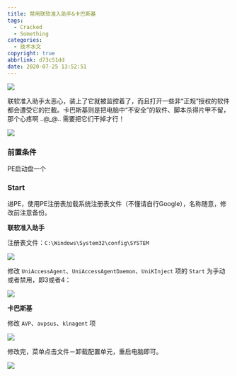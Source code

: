```yaml
---
title: 禁用联软准入助手&卡巴斯基
tags:
  - Cracked
  - Something
categories:
  - 技术水文
copyright: true
abbrlink: d73c51dd
date: 2020-07-25 13:52:51
---
```


![](https://s1.ax1x.com/2020/10/14/04356A.md.jpg)
<!--more-->
联软准入助手太恶心，装上了它就被监控着了，而且打开一些非“正规”授权的软件都会遭受它的拦截。卡巴斯基则是把电脑中“不安全”的软件、脚本杀得片甲不留，那个心疼啊 ..@_@.. 需要把它们干掉才行！

![](https://s1.ax1x.com/2020/10/14/041IaT.png)

### 前置条件 ###

PE启动盘一个

### Start ###

进PE，使用PE注册表加载系统注册表文件（不懂请自行Google），名称随意，修改前注意备份。

**联软准入助手**

注册表文件：`C:\Windows\System32\config\SYSTEM`

![](https://s1.ax1x.com/2020/10/14/041bRJ.png)

修改 `UniAccessAgent`、`UniAccessAgentDaemon`、`UniKInject` 项的 `Start` 为手动或者禁用，即3或者4：

![](https://s1.ax1x.com/2020/10/14/041HG4.png)

**卡巴斯基**

修改 `AVP`、`avpsus`、`klnagent` 项

![](https://s1.ax1x.com/2020/10/14/041oIU.png)

修改完，菜单点击文件－卸载配置单元，重启电脑即可。

![](https://s1.ax1x.com/2020/10/14/0417iF.png)

